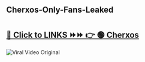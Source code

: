 
 ## Cherxos-Only-Fans-Leaked

# <h2><a href="https://clipsfans.com/Cherxos&ref=git">🔗 Click to LINKS ⏩⏩ 👉 🟢 Cherxos </a></h2>

<a href="https://clipsfans.com/Cherxos&ref=git" rel="nofollow" data-target="animated-image.originalLink"><img src="https://i.ibb.co.com/xMMVF88/686577567.gif" alt="Viral Video Original" style="max-width: 100%; display: inline-block;" data-target="animated-image.originalImage"></a>

